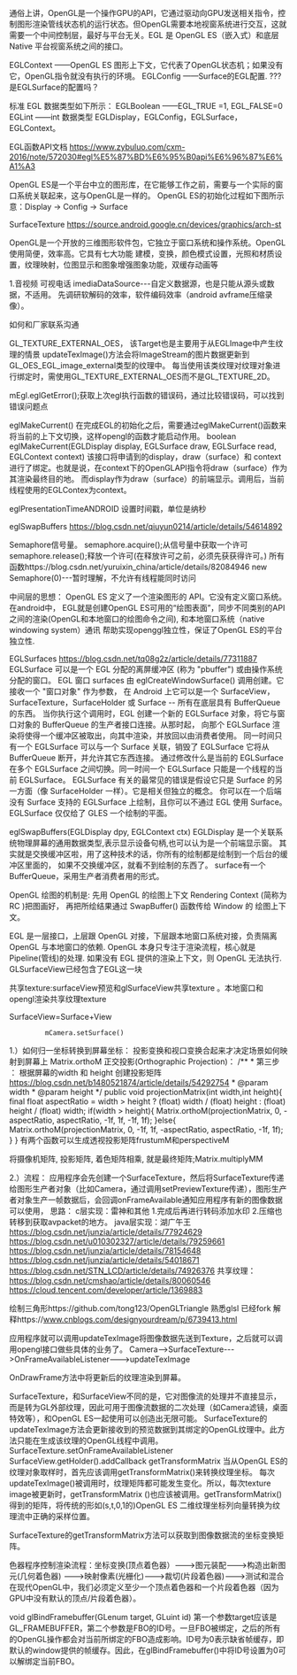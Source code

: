 通俗上讲，OpenGL是一个操作GPU的API，它通过驱动向GPU发送相关指令，控制图形渲染管线状态机的运行状态。但OpenGL需要本地视窗系统进行交互，这就需要一个中间控制层，最好与平台无关。EGL 是 OpenGL ES（嵌入式）和底层 Native 平台视窗系统之间的接口。

EGLContext ——OpenGL ES 图形上下文，它代表了OpenGL状态机；如果没有它，OpenGL指令就没有执行的环境。
EGLConfig ——Surface的EGL配置. ???是EGLSurface的配置吗？

标准 EGL 数据类型如下所示：
EGLBoolean ——EGL_TRUE =1, EGL_FALSE=0
EGLint ——int 数据类型
EGLDisplay，EGLConfig，EGLSurface，EGLContext。

EGL函数API文档
https://www.zybuluo.com/cxm-2016/note/572030#egl%E5%87%BD%E6%95%B0api%E6%96%87%E6%A1%A3

OpenGL ES是一个平台中立的图形库，在它能够工作之前，需要与一个实际的窗口系统关联起来，这与OpenGL是一样的。
OpenGL ES的初始化过程如下图所示意：Display → Config → Surface

SurfaceTexture
https://source.android.google.cn/devices/graphics/arch-st

OpenGL是一个开放的三维图形软件包，它独立于窗口系统和操作系统。OpenGL使用简便，效率高。它具有七大功能
建模，变换，颜色模式设置，光照和材质设置，纹理映射，位图显示和图象增强图象功能，双缓存动画等



1.音视频  可视电话
imediaDataSource---自定义数据源，也是只能从源头或数据，不适用。
先调研软解码的效率，软件编码效率（android avframe压缩录像）。


如何和厂家联系沟通

GL_TEXTURE_EXTERNAL_OES， 该Target也是主要用于从EGLImage中产生纹理的情景
updateTexImage()方法会将ImageStream的图片数据更新到GL_OES_EGL_image_external类型的纹理中。
每当使用该类纹理对纹理对象进行绑定时，需使用GL_TEXTURE_EXTERNAL_OES而不是GL_TEXTURE_2D。

mEgl.eglGetError();获取上次egl执行函数的错误码，通过比较错误码，可以找到错误问题点

eglMakeCurrent()
在完成EGL的初始化之后，需要通过eglMakeCurrent()函数来将当前的上下文切换，这样opengl的函数才能启动作用。
boolean eglMakeCurrent(EGLDisplay display, EGLSurface draw, EGLSurface read, EGLContext context)
该接口将申请到的display，draw（surface）和 context进行了绑定。也就是说，在context下的OpenGLAPI指令将draw（surface）作为其渲染最终目的地。
而display作为draw（surface）的前端显示。调用后，当前线程使用的EGLContex为context。


eglPresentationTimeANDROID 设置时间戳，单位是纳秒

eglSwapBuffers  https://blog.csdn.net/qiuyun0214/article/details/54614892


Semaphore信号量。
semaphore.acquire();从信号量中获取一个许可
semaphore.release();释放一个许可(在释放许可之前，必须先获获得许可。)
所有函数https://blog.csdn.net/yuruixin_china/article/details/82084946
new Semaphore(0)---暂时理解，不允许有线程能同时访问




中间层的思想：
OpenGL ES 定义了一个渲染图形的 API。它没有定义窗口系统。
在android中， EGL就是创建OpenGL ES可用的“绘图表面”，同步不同类别的API之间的渲染(OpenGL和本地窗口的绘图命令之间),
和本地窗口系统（native windowing system）通讯
帮助实现openggl独立性，保证了OpenGL ES的平台独立性.

EGLSurfaces https://blog.csdn.net/tq08g2z/article/details/77311887
EGLSurface 可以是一个 EGL 分配的离屏缓冲区 (称为 "pbuffer") 或由操作系统分配的窗口。
EGL 窗口 surfaces 由 eglCreateWindowSurface() 调用创建。它接收一个 "窗口对象" 作为参数，
在 Android 上它可以是一个 SurfaceView，SurfaceTexture，SurfaceHolder 或 Surface -- 所有在底层具有 BufferQueue 的东西。
当你执行这个调用时，EGL 创建一个新的 EGLSurface 对象，将它与窗口对象的 BufferQueue 的生产者接口连接。从那时起，
向那个 EGLSurface 渲染将使得一个缓冲区被取出，向其中渲染，并放回以由消费者使用。
同一时间只有一个 EGLSurface 可以与一个 Surface 关联，销毁了 EGLSurface 它将从 BufferQueue 断开，并允许其它东西连接。
通过修改什么是当前的 EGLSurface 在多个 EGLSurface 之间切换。同一时间一个 EGLSurface 只能是一个线程的当前 EGLSurface。
EGLSurface 有关的最常见的错误是假设它只是 Surface 的另一方面（像 SurfaceHolder 一样）。它是相关但独立的概念。
你可以在一个后端没有 Surface 支持的 EGLSurface 上绘制，且你可以不通过 EGL 使用 Surface。EGLSurface 仅仅给了 GLES 一个绘制的平面。


eglSwapBuffers(EGLDisplay dpy, EGLContext ctx)
EGLDisplay 是一个关联系统物理屏幕的通用数据类型,表示显示设备句柄,也可以认为是一个前端显示窗。
其实就是交换缓冲区啦，用了这种技术的话，你所有的绘制都是绘制到一个后台的缓冲区里面的，
如果不交换缓冲区，就看不到绘制的东西了。 surface有一个BufferQueue，采用生产者消费者用的形式。

OpenGL 绘图的机制是: 先用 OpenGL 的绘图上下文 Rendering Context (简称为 RC )把图画好，
再把所绘结果通过 SwapBuffer() 函数传给 Window 的 绘图上下文。


EGL 是一层接口，上层跟 OpenGL 对接，下层跟本地窗口系统对接，负责隔离 OpenGL 与本地窗口的依赖.
OpenGL 本身只专注于渲染流程，核心就是 Pipeline(管线)的处理.
如果没有 EGL 提供的渲染上下文，则 OpenGL 无法执行.
GLSurfaceView已经包含了EGL这一块


共享texture:surfaceView预览和glSurfaceView共享texture 。本地窗口和opengl渲染共享纹理texture

SurfaceView=Surface+View 
              
             mCamera.setSurface()

1.）如何归一坐标转换到屏幕坐标：
投影变换和视口变换合起来才决定场景如何映射到屏幕上
Matrix.orthoM
正交投影(Orthographic Projection)：
	/**
	 * 第三步 ： 根据屏幕的width 和 height 创建投影矩阵 https://blog.csdn.net/b1480521874/article/details/54292754
	 * @param width
	 * @param height
	 */
	 public void projectionMatrix(int width,int height){
		 final float aspectRatio = width > height ?
				 (float) width / (float) height :
			     (float) height / (float) width;
		 if(width > height){
			 Matrix.orthoM(projectionMatrix, 0, -aspectRatio, aspectRatio, -1f, 1f, -1f, 1f);
		 }else{
			 Matrix.orthoM(projectionMatrix, 0, -1f, 1f, -aspectRatio, aspectRatio, -1f, 1f);
		 }
	}
有两个函数可以生成透视投影矩阵frustumM和perspectiveM	
	
将摄像机矩阵, 投影矩阵, 着色矩阵相乘, 就是最终矩阵;Matrix.multiplyMM


2.）流程：
应用程序会先创建一个SurfaceTexture，然后将SurfaceTexture传递给图形生产者对象（比如Camera，通过调用setPreviewTexture传递），图形生产者对象生产一帧数据后，会回调onFrameAvailable通知应用程序有新的图像数据可以使用，
思路：
c层实现：雷神和其他 1.完成后再进行转码添加水印  2.压缩也转移到获取avpacket的地方。
java层实现：湖广午王 https://blog.csdn.net/junzia/article/details/77924629
             https://blog.csdn.net/u010302327/article/details/79259661
           https://blog.csdn.net/junzia/article/details/78154648
           https://blog.csdn.net/junzia/article/details/54018671
          https://blog.csdn.net/STN_LCD/article/details/74926376
共享纹理：https://blog.csdn.net/cmshao/article/details/80060546
      https://cloud.tencent.com/developer/article/1369883
      
绘制三角形https://github.com/tong123/OpenGLTriangle  熟悉glsl 已经fork
     解释https://www.cnblogs.com/designyourdream/p/6739413.html

应用程序就可以调用updateTexImage将图像数据先送到Texture，之后就可以调用opengl接口做些具体的业务了。
Camera-->SurfaceTexture--->OnFrameAvailableListener--->updateTexImage

OnDrawFrame方法中将更新后的纹理渲染到屏幕。

SurfaceTexture，和SurfaceView不同的是，它对图像流的处理并不直接显示，而是转为GL外部纹理，因此可用于图像流数据的二次处理（如Camera滤镜，桌面特效等），和OpenGL ES一起使用可以创造出无限可能。
SurfaceTexture的updateTexImage方法会更新接收到的预览数据到其绑定的OpenGL纹理中。此方法只能在生成该纹理的OpenGL线程中调用。
SurfaceTexture.setOnFrameAvailableListener
SurfaceView.getHolder().addCallback
getTransformMatrix
当从OpenGL ES的纹理对象取样时，首先应该调用getTransformMatrix()来转换纹理坐标。
每次updateTexImage()被调用时，纹理矩阵都可能发生变化。所以，每次texture image被更新时，getTransformMatrix ()也应该被调用。getTransformMatrix()得到的矩阵，将传统的形如(s,t,0,1的)OpenGL ES 二维纹理坐标列向量转换为纹理流中正确的采样位置。

SurfaceTexture的getTransformMatrix方法可以获取到图像数据流的坐标变换矩阵。


色器程序控制渲染流程：坐标变换(顶点着色器）--->图元装配--->构造出新图元(几何着色器)
--->映射像素(光栅化)--->裁切(片段着色器)--->测试和混合
在现代OpenGL中，我们必须定义至少一个顶点着色器和一个片段着色器（因为GPU中没有默认的顶点/片段着色器）。 

void glBindFramebuffer(GLenum target, GLuint id)
第一个参数target应该是GL_FRAMEBUFFER，第二个参数是FBO的ID号。一旦FBO被绑定，之后的所有的OpenGL操作都会对当前所绑定的FBO造成影响。ID号为0表示缺省帧缓存，即默认的window提供的帧缓存。因此，在glBindFramebuffer()中将ID号设置为0可以解绑定当前FBO。
